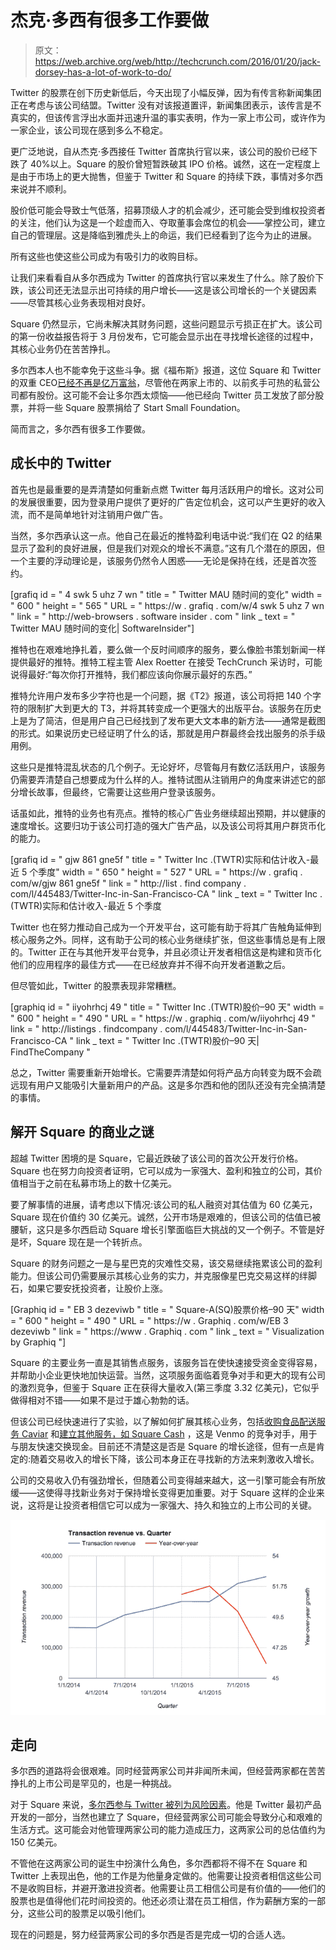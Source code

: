 # 杰克·多西有很多工作要做

> 原文：<https://web.archive.org/web/http://techcrunch.com/2016/01/20/jack-dorsey-has-a-lot-of-work-to-do/>

Twitter 的股票在创下历史新低后，今天出现了小幅反弹，因为有传言称新闻集团正在考虑与该公司结盟。Twitter 没有对该报道置评，新闻集团表示，该传言是不真实的，但该传言浮出水面并迅速升温的事实表明，作为一家上市公司，或许作为一家企业，该公司现在感到多么不稳定。

更广泛地说，自从杰克·多西接任 Twitter 首席执行官以来，该公司的股价已经下跌了 40%以上。Square 的股价曾短暂跌破其 IPO 价格。诚然，这在一定程度上是由于市场上的更大抛售，但鉴于 Twitter 和 Square 的持续下跌，事情对多尔西来说并不顺利。

股价低可能会导致士气低落，招募顶级人才的机会减少，还可能会受到维权投资者的关注，他们认为这是一个趁虚而入、夺取董事会席位的机会——掌控公司，建立自己的管理层。这是降临到雅虎头上的命运，我们已经看到了迄今为止的进展。

所有这些也使这些公司成为有吸引力的收购目标。

让我们来看看自从多尔西成为 Twitter 的首席执行官以来发生了什么。除了股价下跌，该公司还无法显示出可持续的用户增长——这是该公司增长的一个关键因素——尽管其核心业务表现相对良好。

Square 仍然显示，它尚未解决其财务问题，这些问题显示亏损正在扩大。该公司的第一份收益报告将于 3 月份发布，它可能会显示出在寻找增长途径的过程中，其核心业务仍在苦苦挣扎。

多尔西本人也不能幸免于这些斗争。据《福布斯》报道，这位 Square 和 Twitter 的双重 CEO[已经不再是亿万富翁](https://web.archive.org/web/20230319143115/http://www.forbes.com/sites/katevinton/2016/01/20/jack-dorsey-no-longer-billionaire-as-square-and-twitter-shares-fall/#2715e4857a0b787f901b6833)，尽管他在两家上市的、以前炙手可热的私营公司都有股份。这可能不会让多尔西太烦恼——他已经向 Twitter 员工发放了部分股票，并将一些 Square 股票捐给了 Start Small Foundation。

简而言之，多尔西有很多工作要做。

## 成长中的 Twitter

首先也是最重要的是弄清楚如何重新点燃 Twitter 每月活跃用户的增长。这对公司的发展很重要，因为登录用户提供了更好的广告定位机会，这可以产生更好的收入流，而不是简单地针对注销用户做广告。

当然，多尔西承认这一点。他自己在最近的推特盈利电话中说:“我们在 Q2 的结果显示了盈利的良好进展，但是我们对观众的增长不满意。”这有几个潜在的原因，但一个主要的浮动理论是，该服务仍然令人困惑——无论是保持在线，还是首次签约。

[grafiq id = " 4 swk 5 uhz 7 wn " title = " Twitter MAU 随时间的变化" width = " 600 " height = " 565 " URL = " https://w . grafiq . com/w/4 swk 5 uhz 7 wn " link = " http://web-browsers . software insider . com " link _ text = " Twitter MAU 随时间的变化| SoftwareInsider"]

推特也在艰难地挣扎着，要么做一个反时间顺序的服务，要么像脸书策划新闻一样提供最好的推特。推特工程主管 Alex Roetter 在接受 TechCrunch 采访时，可能说得最好:“每次你打开推特，我们都应该向你展示最好的东西。”

推特允许用户发布多少字符也是一个问题，据《T2》报道，该公司将把 140 个字符的限制扩大到更大的 T3，并将其转变成一个更强大的出版平台。该服务在历史上是为了简洁，但是用户自己已经找到了发布更大文本串的新方法——通常是截图的形式。如果说历史已经证明了什么的话，那就是用户群最终会找出服务的杀手级用例。

这些只是推特混乱状态的几个例子。无论好坏，尽管每月有数亿活跃用户，该服务仍需要弄清楚自己想要成为什么样的人。推特试图从注销用户的角度来讲述它的部分增长故事，但最终，它需要让这些用户登录该服务。

话虽如此，推特的业务也有亮点。推特的核心广告业务继续超出预期，并以健康的速度增长。这要归功于该公司打造的强大广告产品，以及该公司将其用户群货币化的能力。

[grafiq id = " gjw 861 gne5f " title = " Twitter Inc .(TWTR)实际和估计收入-最近 5 个季度" width = " 650 " height = " 527 " URL = " https://w . grafiq . com/w/gjw 861 gne5f " link = " http://list . find company . com/l/445483/Twitter-Inc-in-San-Francisco-CA " link _ text = " Twitter Inc .(TWTR)实际和估计收入-最近 5 个季度

Twitter 也在努力推动自己成为一个开发平台，这可能有助于将其广告触角延伸到核心服务之外。同样，这有助于公司的核心业务继续扩张，但这些事情总是有上限的。Twitter 正在与其他开发平台竞争，并且必须让开发者相信这是构建和货币化他们的应用程序的最佳方式——在已经放弃并不得不向开发者道歉之后。

但尽管如此，Twitter 的股票表现非常糟糕。

[graphiq id = " iiyohrhcj 49 " title = " Twitter Inc .(TWTR)股价–90 天" width = " 600 " height = " 490 " URL = " https://w . graphiq . com/w/iiyohrhcj 49 " link = " http://listings . findcompany . com/l/445483/Twitter-Inc-in-San-Francisco-CA " link _ text = " Twitter Inc .(TWTR)股价–90 天| FindTheCompany "

总之，Twitter 需要重新开始增长。它需要弄清楚如何将产品方向转变为既不会疏远现有用户又能吸引大量新用户的产品。这是多尔西和他的团队还没有完全搞清楚的事情。

## 解开 Square 的商业之谜

超越 Twitter 困境的是 Square，它最近跌破了该公司的首次公开发行价格。Square 也在努力向投资者证明，它可以成为一家强大、盈利和独立的公司，其价值相当于之前在私募市场上的数十亿美元。

要了解事情的进展，请考虑以下情况:该公司的私人融资对其估值为 60 亿美元，Square 现在价值约 30 亿美元。诚然，公开市场是艰难的，但该公司的估值已被腰斩，这只是多尔西启动 Square 增长引擎面临巨大挑战的又一个例子。不管是好是坏，Square 现在是一个转折点。

Square 的财务问题之一是与星巴克的灾难性交易，该交易继续拖累该公司的盈利能力。但该公司仍需要展示其核心业务的实力，并克服像星巴克交易这样的绊脚石，如果它要安抚投资者，让股价上涨。

[Graphiq id = " EB 3 dezeviwb " title = " Square-A(SQ)股票价格–90 天" width = " 600 " height = " 490 " URL = " https://w . Graphiq . com/w/EB 3 dezeviwb " link = " https://www . Graphiq . com " link _ text = " Visualization by Graphiq "]

Square 的主要业务一直是其销售点服务，该服务旨在使快速接受资金变得容易，并帮助小企业更快地加快运营。当然，这项服务面临着竞争对手和更大的现有公司的激烈竞争，但鉴于 Square 正在获得大量收入(第三季度 3.32 亿美元)，它似乎做得相对不错——如果不是过于雄心勃勃的话。

但该公司已经快速进行了实验，以了解如何扩展其核心业务，包括[收购食品配送服务 Caviar](https://web.archive.org/web/20230319143115/https://techcrunch.com/2015/04/08/square-caviar-fastbite/) 和[建立其他服务，如 Square Cash](https://web.archive.org/web/20230319143115/https://techcrunch.com/2013/10/15/square-cash-goes-head-to-head-with-venmo-and-google-wallet-to-allow-anyone-to-send-money-via-email/) ，这是 Venmo 的竞争对手，用于与朋友快速交换现金。目前还不清楚这是否是 Square 的增长途径，但有一点是肯定的:随着交易收入的增长下降，该公司本身正在寻找新的方法来刺激收入增长。

公司的交易收入仍有强劲增长，但随着公司变得越来越大，这一引擎可能会有所放缓——这使得寻找新业务对于保持增长变得更加重要。对于 Square 这样的企业来说，这将是让投资者相信它可以成为一家强大、持久和独立的上市公司的关键。

![square transaction revenue](img/2d842e8da7d75c94646248d8e0192101.png)

## 走向

多尔西的道路将会很艰难。同时经营两家公司并非闻所未闻，但经营两家都在苦苦挣扎的上市公司是罕见的，也是一种挑战。

对于 Square 来说，[多尔西参与 Twitter 被列为风险因素](https://web.archive.org/web/20230319143115/https://techcrunch.com/2015/10/14/squares-ipo-filing-lists-jack-dorseys-ceo-role-at-twitter-as-a-risk-factor/)。他是 Twitter 最初产品开发的一部分，当然也建立了 Square，但经营两家公司可能会导致分心和艰难的生活方式。这可能会对他管理两家公司的能力造成压力，这两家公司的总估值约为 150 亿美元。

不管他在这两家公司的诞生中扮演什么角色，多尔西都将不得不在 Square 和 Twitter 上表现出色，他的工作是为他量身定做的。他需要让投资者相信这些公司不是收购目标，并避开激进投资者。他需要让员工相信公司是有价值的——他们的股票也是值得他们花时间投资的。他还必须让潜在员工相信，作为薪酬方案的一部分，这些公司的股票足以吸引他们。

现在的问题是，努力经营两家公司的多尔西是否是完成一切的合适人选。